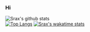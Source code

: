 ### Hi
![Srax's github stats](https://github-readme-stats.vercel.app/api?username=srax&show_icons=true&theme=dracula)  
[![Top Langs](https://github-readme-stats.vercel.app/api/top-langs/?username=srax)](https://github.com/srax/github-readme-stats)
[![Srax's wakatime stats](https://github-readme-stats.vercel.app/api/wakatime?username=srax)](https://github.com/anuraghazra/github-readme-stats)
